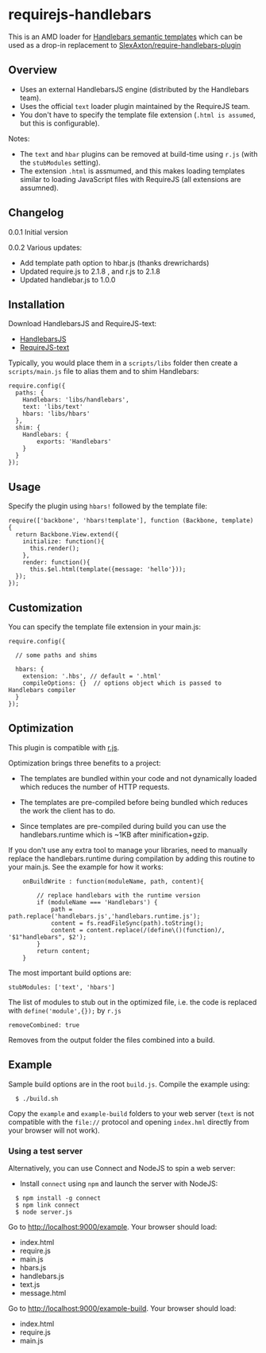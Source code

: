 requirejs-handlebars
====================

This is an AMD loader for [Handlebars semantic templates](http://handlebarsjs.com/) which can be used as a drop-in replacement to [SlexAxton/require-handlebars-plugin](http://github.com/SlexAxton/require-handlebars-plugin/blob/master/hbs.js)


## Overview

- Uses an external HandlebarsJS engine (distributed by the Handlebars team).
- Uses the official ``text`` loader plugin maintained by the RequireJS team.
- You don't have to specify the template file extension (``.html is assumed``, but this is configurable).

Notes:

- The ``text`` and ``hbar`` plugins can be removed at build-time using ``r.js`` (with the ``stubModules`` setting).
- The extension ``.html`` is assmumed, and this makes loading templates similar to loading JavaScript files with RequireJS (all extensions are assumned).

## Changelog

0.0.1 Initial version

0.0.2 Various updates:
- Add template path option to hbar.js (thanks drewrichards)
- Updated require.js to 2.1.8 , and r.js to 2.1.8
- Updated handlebar.js to 1.0.0

## Installation

Download HandlebarsJS and RequireJS-text:

- [HandlebarsJS](http://handlebarsjs.com/)
- [RequireJS-text](http://requirejs.org/docs/download.html#text)

Typically, you would place them in a ``scripts/libs`` folder then create a ``scripts/main.js`` file to alias them and to shim Handlebars:

```
require.config({
  paths: {
    Handlebars: 'libs/handlebars',
    text: 'libs/text'
    hbars: 'libs/hbars'
  },
  shim: {
    Handlebars: {
        exports: 'Handlebars'
    }
  }
});
```

## Usage

Specify the plugin using ``hbars!`` followed by the template file:

```
require(['backbone', 'hbars!template'], function (Backbone, template) {
  return Backbone.View.extend({
    initialize: function(){
      this.render();
    },
    render: function(){
      this.$el.html(template({message: 'hello'}));
  });
});
```

## Customization

You can specify the template file extension in your main.js:

```
require.config({

  // some paths and shims

  hbars: {
    extension: '.hbs', // default = '.html'
    compileOptions: {}  // options object which is passed to Handlebars compiler
  }
});
```

## Optimization

This plugin is compatible with [r.js](http://requirejs.org/docs/optimization.html).

Optimization brings three benefits to a project:

- The templates are bundled within your code and not dynamically loaded which reduces the number of HTTP requests.

- The templates are pre-compiled before being bundled which reduces the work the client has to do.

- Since templates are pre-compiled during build you can use the handlebars.runtime which is ~1KB after minification+gzip.

If you don't use any extra tool to manage your libraries, need to manually replace the handlebars.runtime during compilation by adding this routine to your main.js. See the example for how it works:

```
    onBuildWrite : function(moduleName, path, content){

        // replace handlebars with the runtime version
        if (moduleName === 'Handlebars') {
            path = path.replace('handlebars.js','handlebars.runtime.js');
            content = fs.readFileSync(path).toString();
            content = content.replace(/(define\()(function)/, '$1"handlebars", $2');
        }
        return content;
    }
```

The most important build options are:

```stubModules: ['text', 'hbars']```

The list of modules to stub out in the optimized file, i.e. the code is replaced with ``define('module',{});`` by ``r.js``

```removeCombined: true```

Removes from the output folder the files combined into a build.

## Example

Sample build options are in the root ``build.js``. Compile the example using:

```
  $ ./build.sh
```

Copy the ``example`` and ``example-build`` folders to your web server (``text`` is not compatible with the ``file://`` protocol and opening ``index.hml`` directly from your browser will not work).

### Using a test server

Alternatively, you can use Connect and NodeJS to spin a web server:

- Install ``connect`` using ``npm`` and launch the server with NodeJS:

```
  $ npm install -g connect
  $ npm link connect
  $ node server.js
```

Go to [http://localhost:9000/example](http://localhost:9000/example). Your browser should load:

- index.html
- require.js
- main.js
- hbars.js
- handlebars.js
- text.js
- message.html

Go to [http://localhost:9000/example-build](http://localhost:9000/example-build). Your browser should load:

- index.html
- require.js
- main.js







